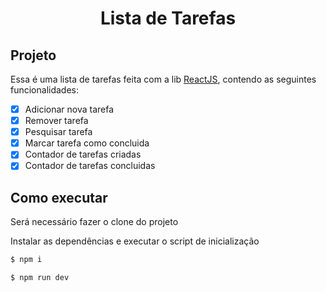 <h1 align="center">
Lista de Tarefas
</h1>




## Projeto

Essa é uma lista de tarefas feita com a lib [ReactJS](https://pt-br.reactjs.org/), contendo as seguintes funcionalidades:

- [x] Adicionar nova tarefa
- [x] Remover tarefa
- [x] Pesquisar tarefa
- [x] Marcar tarefa como concluida
- [x] Contador de tarefas criadas
- [x] Contador de tarefas concluidas

## Como executar

Será necessário fazer o clone do projeto


Instalar as dependências e executar o script de inicialização


```bash
$ npm i

$ npm run dev
```


